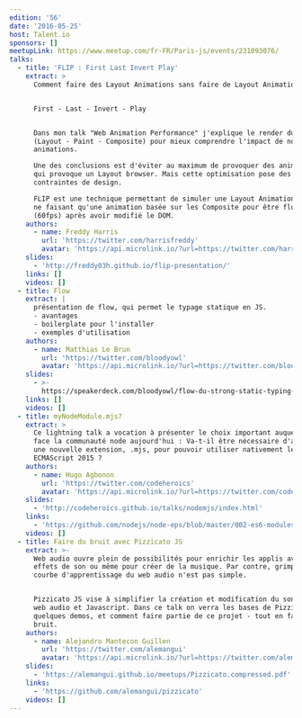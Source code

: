 ```yaml
---
edition: '56'
date: '2016-05-25'
host: Talent.io
sponsors: []
meetupLink: https://www.meetup.com/fr-FR/Paris-js/events/231093076/
talks:
  - title: 'FLIP : First Last Invert Play'
    extract: >
      Comment faire des Layout Animations sans faire de Layout Animation ?


      First - Last - Invert - Play


      Dans mon talk "Web Animation Performance" j'explique le render du browser
      (Layout - Paint - Composite) pour mieux comprendre l'impact de nos
      animations.

      Une des conclusions est d'éviter au maximum de provoquer des animations
      qui provoque un Layout browser. Mais cette optimisation pose des
      contraintes de design.

      FLIP est une technique permettant de simuler une Layout Animation mains en
      ne faisant qu'une animation basée sur les Composite pour être fluide
      (60fps) après avoir modifié le DOM.
    authors:
      - name: Freddy Harris
        url: 'https://twitter.com/harrisfreddy'
        avatar: 'https://api.microlink.io/?url=https://twitter.com/harrisfreddy&embed=image.url'
    slides:
      - 'http://freddy03h.github.io/flip-presentation/'
    links: []
    videos: []
  - title: Flow
    extract: |
      présentation de flow, qui permet le typage statique en JS.
      - avantages
      - boilerplate pour l'installer
      - exemples d'utilisation
    authors:
      - name: Matthias Le Brun
        url: 'https://twitter.com/bloodyowl'
        avatar: 'https://api.microlink.io/?url=https://twitter.com/bloodyowl&embed=image.url'
    slides:
      - >-
        https://speakerdeck.com/bloodyowl/flow-du-strong-static-typing-pour-javascript
    links: []
    videos: []
  - title: myNodeModule.mjs?
    extract: >
      Ce lightning talk a vocation à présenter le choix important auquel fait
      face la communauté node aujourd'hui : Va-t-il être nécessaire d'adopter
      une nouvelle extension, .mjs, pour pouvoir utiliser nativement les modules
      ECMAScript 2015 ?
    authors:
      - name: Hugo Agbonon
        url: 'https://twitter.com/codeheroics'
        avatar: 'https://api.microlink.io/?url=https://twitter.com/codeheroics&embed=image.url'
    slides:
      - 'http://codeheroics.github.io/talks/nodemjs/index.html'
    links:
      - 'https://github.com/nodejs/node-eps/blob/master/002-es6-modules.md'
    videos: []
  - title: Faire du bruit avec Pizzicato JS
    extract: >-
      Web audio ouvre plein de possibilités pour enrichir les applis avec des
      effets de son ou même pour créer de la musique. Par contre, grimper la
      courbe d'apprentissage du web audio n'est pas simple.


      Pizzicato JS vise à simplifier la création et modification du son avec du
      web audio et Javascript. Dans ce talk on verra les bases de Pizzicato JS,
      quelques demos, et comment faire partie de ce projet - tout en faisant du
      bruit.
    authors:
      - name: Alejandro Mantecon Guillen
        url: 'https://twitter.com/alemangui'
        avatar: 'https://api.microlink.io/?url=https://twitter.com/alemangui&embed=image.url'
    slides:
      - 'https://alemangui.github.io/meetups/Pizzicato.compressed.pdf'
    links:
      - 'https://github.com/alemangui/pizzicato'
    videos: []
---
```

